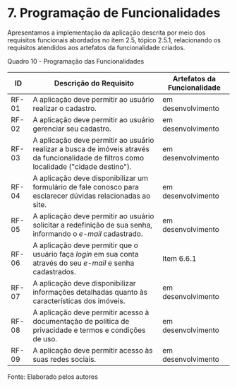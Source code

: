 # 7. Programação de Funcionalidades

Apresentamos a implementação da aplicação descrita por meio dos requisitos funcionais abordados no item 2.5, tópico 2.5.1, relacionando os requisitos atendidos aos artefatos da funcionalidade criados.

Quadro 10 - Programação das Funcionalidades

| ID    | Descrição do Requisito | Artefatos da Funcionalidade |
|-------|------------------------|-----------------------------|
| RF-01 | A aplicação deve permitir ao usuário realizar o cadastro. | em desenvolvimento |
| RF-02 | A aplicação deve permitir ao usuário gerenciar seu cadastro. | em desenvolvimento |
| RF-03 | A aplicação deve permitir ao usuário realizar a busca de imóveis através da funcionalidade de filtros como localidade ("cidade destino"). | em desenvolvimento |
| RF-04 | A aplicação deve disponibilizar um formulário de fale conosco para esclarecer dúvidas relacionadas ao site. | em desenvolvimento |
| RF-05 | A aplicação deve permitir ao usuário solicitar a redefinição de sua senha, informando o _e-mail_ cadastrado. | em desenvolvimento |
| RF-06 | A aplicação deve permitir que o usuário faça _login_ em sua conta através do seu _e-mail_ e senha cadastrados. | Item 6.6.1 |
| RF-07 | A aplicação deve disponibilizar informações detalhadas quanto às características dos imóveis. | em desenvolvimento |
| RF-08 | A aplicação deve permitir acesso à documentação de política de privacidade e termos e condições de uso. | em desenvolvimento |
| RF-09 | A aplicação deve permitir acesso às suas redes sociais. | em desenvolvimento |

Fonte: Elaborado pelos autores
